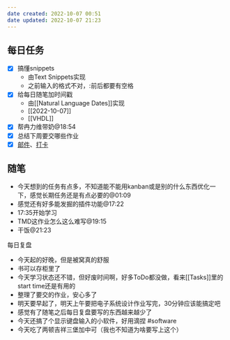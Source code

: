 ```yaml
---
date created: 2022-10-07 00:51
date updated: 2022-10-07 21:23
---
```


## 每日任务

- [x] 搞懂snippets
	- 由Text Snippets实现
	- 之前输入的格式不对，:前后都要有空格
- [x] 给每日随笔加时间戳
	- 由[[Natural Language Dates]]实现
	- [[2022-10-07]]
	- [[VHDL]]
- [x] 帮冉力维带奶@18:54
- [x] 总结下周要交哪些作业
- [x] [邮件](https://email.ustc.edu.cn/coremail/)、[打卡](https://weixine.ustc.edu.cn/2020/login)

## 随笔

- 今天想到的任务有点多，不知道能不能用kanban或是别的什么东西优化一下，感觉长期任务还是有点必要的@01:09
- 感觉还有好多能发掘的插件功能@17:22
- 17:35开始学习
- TMD这作业怎么这么难写@19:15
- 干饭@21:23

每日复盘

- 今天起的好晚，但是被窝真的舒服
- 书可以存柜里了
- 今天学习状态还不错，但好废时间啊，好多ToDo都没做，看来[[Tasks]]里的start time还是有用的
- 整理了要交的作业，安心多了
- 明天要早起了，明天上午要把电子系统设计作业写完，30分钟应该能搞定吧
- 感觉有了随笔之后每日复盘要写的东西越来越少了
- 今天还搞了个显示键盘输入的小软件，好用滴捏 #software 
- 今天吃了两顿吉祥三堡加中可（我也不知道为啥要写上这个）